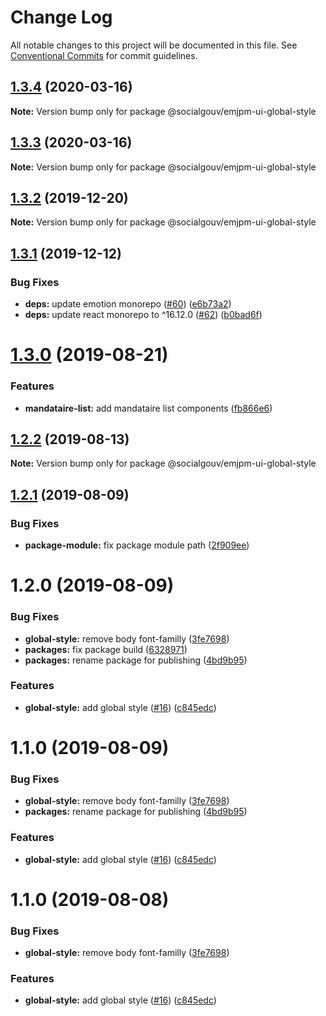 # Change Log

All notable changes to this project will be documented in this file.
See [Conventional Commits](https://conventionalcommits.org) for commit guidelines.

## [1.3.4](https://github.com/SocialGouv/emjpm-design-system/compare/@socialgouv/emjpm-ui-global-style@1.3.3...@socialgouv/emjpm-ui-global-style@1.3.4) (2020-03-16)

**Note:** Version bump only for package @socialgouv/emjpm-ui-global-style





## [1.3.3](https://github.com/SocialGouv/emjpm-design-system/compare/@socialgouv/emjpm-ui-global-style@1.3.2...@socialgouv/emjpm-ui-global-style@1.3.3) (2020-03-16)

**Note:** Version bump only for package @socialgouv/emjpm-ui-global-style





## [1.3.2](https://github.com/SocialGouv/emjpm-design-system/compare/@socialgouv/emjpm-ui-global-style@1.3.1...@socialgouv/emjpm-ui-global-style@1.3.2) (2019-12-20)

**Note:** Version bump only for package @socialgouv/emjpm-ui-global-style





## [1.3.1](https://github.com/SocialGouv/emjpm-design-system/compare/@socialgouv/emjpm-ui-global-style@1.3.0...@socialgouv/emjpm-ui-global-style@1.3.1) (2019-12-12)


### Bug Fixes

* **deps:** update emotion monorepo ([#60](https://github.com/SocialGouv/emjpm-design-system/issues/60)) ([e6b73a2](https://github.com/SocialGouv/emjpm-design-system/commit/e6b73a2))
* **deps:** update react monorepo to ^16.12.0 ([#62](https://github.com/SocialGouv/emjpm-design-system/issues/62)) ([b0bad6f](https://github.com/SocialGouv/emjpm-design-system/commit/b0bad6f))





# [1.3.0](https://github.com/SocialGouv/emjpm-design-system/compare/@socialgouv/emjpm-ui-global-style@1.2.2...@socialgouv/emjpm-ui-global-style@1.3.0) (2019-08-21)


### Features

* **mandataire-list:** add mandataire list components ([fb866e6](https://github.com/SocialGouv/emjpm-design-system/commit/fb866e6))





## [1.2.2](https://github.com/SocialGouv/emjpm-design-system/compare/@socialgouv/emjpm-ui-global-style@1.2.1...@socialgouv/emjpm-ui-global-style@1.2.2) (2019-08-13)

**Note:** Version bump only for package @socialgouv/emjpm-ui-global-style





## [1.2.1](https://github.com/SocialGouv/emjpm-design-system/compare/@socialgouv/emjpm-ui-global-style@1.2.0...@socialgouv/emjpm-ui-global-style@1.2.1) (2019-08-09)


### Bug Fixes

* **package-module:** fix package module path ([2f909ee](https://github.com/SocialGouv/emjpm-design-system/commit/2f909ee))





# 1.2.0 (2019-08-09)


### Bug Fixes

* **global-style:** remove body font-familly ([3fe7698](https://github.com/SocialGouv/emjpm-design-system/commit/3fe7698))
* **packages:** fix package build ([6328971](https://github.com/SocialGouv/emjpm-design-system/commit/6328971))
* **packages:** rename package for publishing ([4bd9b95](https://github.com/SocialGouv/emjpm-design-system/commit/4bd9b95))


### Features

* **global-style:** add global style ([#16](https://github.com/SocialGouv/emjpm-design-system/issues/16)) ([c845edc](https://github.com/SocialGouv/emjpm-design-system/commit/c845edc))





# 1.1.0 (2019-08-09)


### Bug Fixes

* **global-style:** remove body font-familly ([3fe7698](https://github.com/SocialGouv/emjpm-design-system/commit/3fe7698))
* **packages:** rename package for publishing ([4bd9b95](https://github.com/SocialGouv/emjpm-design-system/commit/4bd9b95))


### Features

* **global-style:** add global style ([#16](https://github.com/SocialGouv/emjpm-design-system/issues/16)) ([c845edc](https://github.com/SocialGouv/emjpm-design-system/commit/c845edc))





# 1.1.0 (2019-08-08)


### Bug Fixes

* **global-style:** remove body font-familly ([3fe7698](https://github.com/SocialGouv/emjpm-design-system/commit/3fe7698))


### Features

* **global-style:** add global style ([#16](https://github.com/SocialGouv/emjpm-design-system/issues/16)) ([c845edc](https://github.com/SocialGouv/emjpm-design-system/commit/c845edc))
